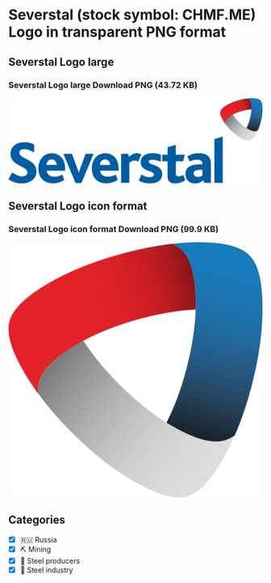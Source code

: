# Severstal (stock symbol: CHMF.ME) Logo in transparent PNG format

## Severstal Logo large

### Severstal Logo large Download PNG (43.72 KB)

![Severstal Logo large Download PNG (43.72 KB)](/img/orig/CHMF.ME_BIG-394c6deb.png)

## Severstal Logo icon format

### Severstal Logo icon format Download PNG (99.9 KB)

![Severstal Logo icon format Download PNG (99.9 KB)](/img/orig/CHMF.ME-70ad9456.png)



## Categories
- [x] 🇷🇺 Russia
- [x] ⛏️ Mining
- [x] 🔩 Steel producers
- [x] 🔩 Steel industry
